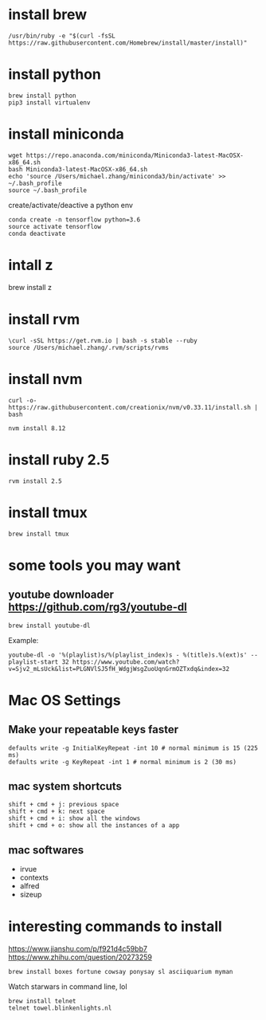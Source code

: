 # install brew
```
/usr/bin/ruby -e "$(curl -fsSL https://raw.githubusercontent.com/Homebrew/install/master/install)"
```

# install python
```
brew install python
pip3 install virtualenv
```

# install miniconda
```
wget https://repo.anaconda.com/miniconda/Miniconda3-latest-MacOSX-x86_64.sh
bash Miniconda3-latest-MacOSX-x86_64.sh
echo 'source /Users/michael.zhang/miniconda3/bin/activate' >> ~/.bash_profile
source ~/.bash_profile
```
create/activate/deactive a python env
```
conda create -n tensorflow python=3.6
source activate tensorflow
conda deactivate
```

# intall z
brew install z


# install rvm 
```
\curl -sSL https://get.rvm.io | bash -s stable --ruby
source /Users/michael.zhang/.rvm/scripts/rvms
```

# install nvm
```
curl -o- https://raw.githubusercontent.com/creationix/nvm/v0.33.11/install.sh | bash

nvm install 8.12
```

# install ruby 2.5
```
rvm install 2.5
```

# install tmux
```
brew install tmux
```

# some tools you may want 
## youtube downloader https://github.com/rg3/youtube-dl
```
brew install youtube-dl
```
Example:
```
youtube-dl -o '%(playlist)s/%(playlist_index)s - %(title)s.%(ext)s' --playlist-start 32 https://www.youtube.com/watch?v=Sjv2_mLsUck&list=PLGNVlSJ5fH_WdgjWsgZuoUqnGrmOZTxdq&index=32
```

# Mac OS Settings
## Make your repeatable keys faster
```
defaults write -g InitialKeyRepeat -int 10 # normal minimum is 15 (225 ms)
defaults write -g KeyRepeat -int 1 # normal minimum is 2 (30 ms)
```

## mac system shortcuts
```
shift + cmd + j: previous space
shift + cmd + k: next space
shift + cmd + i: show all the windows
shift + cmd + o: show all the instances of a app
```

## mac softwares
- irvue
- contexts
- alfred
- sizeup

# interesting commands to install
https://www.jianshu.com/p/f921d4c59bb7
https://www.zhihu.com/question/20273259
```
brew install boxes fortune cowsay ponysay sl asciiquarium myman
```

Watch starwars in command line, lol
```
brew install telnet
telnet towel.blinkenlights.nl 
```
